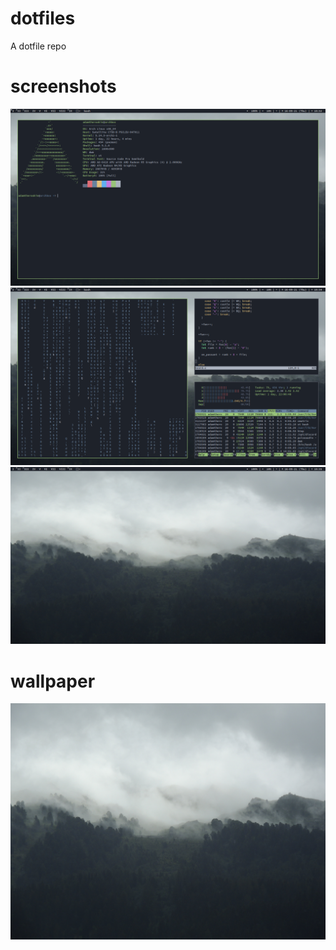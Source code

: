 # dotfiles
A dotfile repo

# screenshots
![screenshot1](./screenshot1.png)
![screenshot2](./screenshot2.png)
![screenshot3](./screenshot3.png)

# wallpaper
![wallpaper](./wallpaper.jpg)
